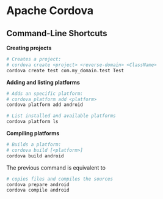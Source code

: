 Apache Cordova
==============

Command-Line Shortcuts
----------------------

**Creating projects**
```bash
# Creates a project:
# cordova create <project> <reverse-domain> <ClassName>
cordova create test com.my_domain.test Test
```

**Adding and listing platforms**
```bash
# Adds an specific platform:
# cordova platform add <platform>
cordova platform add android

# List installed and available platforms
cordova platform ls
```

**Compiling platforms**
```bash
# Builds a platform:
# cordova build [<platform>]
cordova build android
```

The previous command is equivalent to
```bash
# copies files and compiles the sources
cordova prepare android
cordova compile android
```

